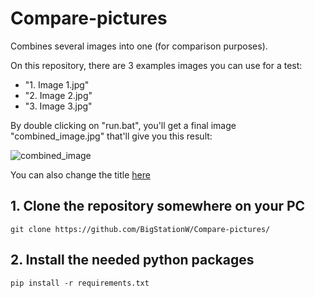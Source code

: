 # Compare-pictures
Combines several images into one (for comparison purposes).

On this repository, there are 3 examples images you can use for a test:
- "1. Image 1.jpg"
- "2. Image 2.jpg"
- "3. Image 3.jpg"

By double clicking on "run.bat", you'll get a final image "combined_image.jpg" that'll give you this result:

![combined_image](https://github.com/user-attachments/assets/d2ddfeae-d2c7-4c2b-8f37-f9d9977715f0)

You can also change the title [here](https://github.com/BigStationW/Compare-pictures/blob/231ac5247c7742a970832a3909bc335233c4d39b/combine.py#L9)


## 1. Clone the repository somewhere on your PC
```git clone https://github.com/BigStationW/Compare-pictures/```


## 2. Install the needed python packages
```pip install -r requirements.txt```


